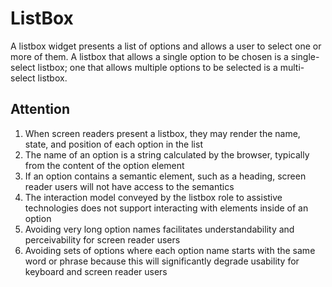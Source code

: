 # ListBox
A listbox widget presents a list of options and allows a user to select one or more of them. A listbox that allows a single option to be chosen is a single-select listbox; one that allows multiple options to be selected is a multi-select listbox.

## Attention
1. When screen readers present a listbox, they may render the name, state, and position of each option in the list 
2. The name of an option is a string calculated by the browser, typically from the content of the option element
3. If an option contains a semantic element, such as a heading, screen reader users will not have access to the semantics
4. The interaction model conveyed by the listbox role to assistive technologies does not support interacting with elements inside of an option
5. Avoiding very long option names facilitates understandability and perceivability for screen reader users
6. Avoiding sets of options where each option name starts with the same word or phrase because this will significantly degrade usability for keyboard and screen reader users